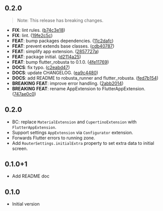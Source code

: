 ## 0.2.0

> Note: This release has breaking changes.

 - **FIX**: lint rules. ([b74c3e18](https://github.com/covalab/robusta/commit/b74c3e18a6c57ed9851498d431d02c3a11c630b7))
 - **FIX**: lint. ([19fe2c5c](https://github.com/covalab/robusta/commit/19fe2c5c76e484c633a98d825e1840c7fa115986))
 - **FEAT**: bump packages dependencies. ([11c2dafc](https://github.com/covalab/robusta/commit/11c2dafcafbfd6032f467baf5446767d1151f2fe))
 - **FEAT**: prevent extends base classes. ([cdb40787](https://github.com/covalab/robusta/commit/cdb4078729e798d1beb961081d2e9d1abdd1a6f6))
 - **FEAT**: simplify app extension. ([2857727a](https://github.com/covalab/robusta/commit/2857727ad0c8e3c26a72f06b2162cff22509097e))
 - **FEAT**: package initial. ([d2114a25](https://github.com/covalab/robusta/commit/d2114a25622241ad0b727f94b2146558fb5f75de))
 - **FEAT**: bump flutter_robusta to 0.1.0. ([4fe11769](https://github.com/covalab/robusta/commit/4fe117693858d6d24350db51ab8cb533d6f4d0db))
 - **DOCS**: fix typo. ([c2eabd47](https://github.com/covalab/robusta/commit/c2eabd475fb993de567f044997ba01f021ac23d8))
 - **DOCS**: update CHANGELOG. ([ea9c4480](https://github.com/covalab/robusta/commit/ea9c44800bfb4fceb827cc83410a4ded982e632e))
 - **DOCS**: add README to robusta_runner and flutter_robusta. ([fed7b154](https://github.com/covalab/robusta/commit/fed7b1541509a51b96f8ee3044ee9be4d4a5cbb8))
 - **BREAKING** **FEAT**: improve error handling. ([2abb2014](https://github.com/covalab/robusta/commit/2abb2014b0a1e86e395ce079ada13c8e417eed11))
 - **BREAKING** **FEAT**: rename AppExtension to FlutterAppExtension. ([747ae0c0](https://github.com/covalab/robusta/commit/747ae0c09e5772112c0bcf56a03cbe0f3cd11054))

## 0.2.0
- BC: replace `MaterialExtension` and `CupertinoExtension` with `FlutterAppExtension`.
- Support settings `AppExtension` via `Configurator` extension.
- Forwards Flutter errors to running zone.
- Add `RouterSettings.initialExtra` property to set extra data to initial screen.

## 0.1.0+1
- Add README doc

## 0.1.0
- Initial version


